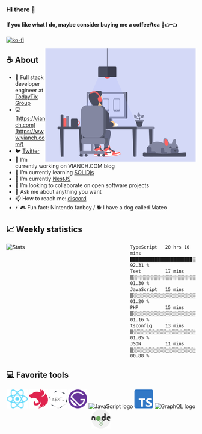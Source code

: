### Hi there 👋
#### If you like what I do, maybe consider buying me a coffee/tea 🥺👉👈

[![ko-fi](https://ko-fi.com/img/githubbutton_sm.svg)](https://ko-fi.com/N4N74ADJR)

<img align="right" src="./images/animation.gif?raw=true" alt="gif"  height="300"/>

## ☕ About 

- 🚀  Full stack developer engineer at [TodayTix Group](https://www.todaytix.com/)
- 💻  [https://vianch.com](https://www.vianch.com/)
- 🐦  [Twitter](https://twitter.com/vianch_tog)
- 🔭  I’m currently working on VIANCH.COM blog
- 🌱  I’m currently learning [SOLIDjs](https://www.solidjs.com/) 
- 🌱  I’m currently [NestJS](https://nestjs.com/) 
- 👯  I’m looking to collaborate on open software projects
- 💬  Ask me about anything you want
- 📫  How to reach me: [discord](https://discord.com/invite/UVgXjgEXX4)
- ⚡  🎮 Fun fact: Nintendo fanboy / 🐕 I have a dog called Mateo

##  📈  Weekly statistics

<img src="https://github-readme-stats.vercel.app/api?username=vianch&show_icons=true&hide_border=true" alt="Stats" width="330" align="left">

<!--START_SECTION:waka-->

```text
TypeScript   20 hrs 10 mins  ███████████████████████░░   92.31 %
Text         17 mins         ▒░░░░░░░░░░░░░░░░░░░░░░░░   01.30 %
JavaScript   15 mins         ▒░░░░░░░░░░░░░░░░░░░░░░░░   01.20 %
PHP          15 mins         ▒░░░░░░░░░░░░░░░░░░░░░░░░   01.16 %
tsconfig     13 mins         ▒░░░░░░░░░░░░░░░░░░░░░░░░   01.05 %
JSON         11 mins         ▒░░░░░░░░░░░░░░░░░░░░░░░░   00.88 %
```

<!--END_SECTION:waka-->

## 💻 Favorite tools

<div align="center">
<img height="50px" src="./images/react-atom.svg" alt="ReactJS logo"/> <img height="50px" src="./images/nestjs.svg" alt="NestJs logo"/> <img height="50px" src="./images/nextjs.png" alt="nextjs logo"/> <img height="50px" src="./images/Gatsby_Monogram.svg" alt="GatsbyJS logo"/> <img height="50px" src="https://upload.wikimedia.org/wikipedia/commons/thumb/6/6a/JavaScript-logo.png/480px-JavaScript-logo.png" alt="JavaScript logo"/> <img height="50px" src="./images/1200px-Typescript_logo_2020.svg.png" alt="typescript logo"/>
<img height="50px" src="https://graphql.org/img/logo.svg" alt="GraphQL logo"/> <img height="50px" src="./images/nodejs.svg" alt="NodeJS logo"/>
</div>
